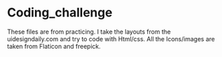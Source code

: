# Coding_challenge

These files are from practicing. I take the layouts from the uidesigndaily.com and try to code with Html/css.
All the Icons/images are taken from Flaticon and freepick.
